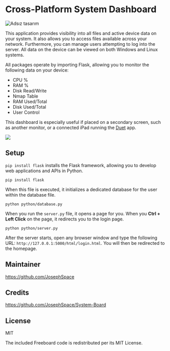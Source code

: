# Cross-Platform System Dashboard

![Adsız tasarım](https://github.com/user-attachments/assets/41c028f1-0705-4a80-bf4d-187f07c8aa1b)

This application provides visibility into all files and active device data on your system. It also allows you to access files available across your network. Furthermore, you can manage users attempting to log into the server. All data on the device can be viewed on both Windows and Linux systems.

All packages operate by importing Flask, allowing you to monitor the following data on your device:

* CPU %
* RAM %
* Disk Read/Write
* Nmap Table
* RAM Used/Total
* Disk Used/Total
* User Control

This dashboard is especially useful if placed on a secondary screen, such as another monitor, or a connected iPad running the [Duet](http://www.duetdisplay.com) app.

![](docs/duet.png)

## Setup

`pip install flask` installs the Flask framework, allowing you to develop web applications and APIs in Python.

```
pip install flask
```
When this file is executed, it initializes a dedicated database for the user within the database file.

```
python python/database.py
```
When you run the `server.py` file, it opens a page for you. When you **Ctrl + Left Click** on the page, it redirects you to the login page.

```
python python/server.py
```

After the server starts, open any browser window and type the following URL: `http://127.0.0.1:5000/html/login.html`. You will then be redirected to the homepage.

## Maintainer

https://github.com/JosephSpace

## Credits

https://github.com/JosephSpace/System-Board 

## License

MIT

The included Freeboard code is redistributed per its MIT License.
